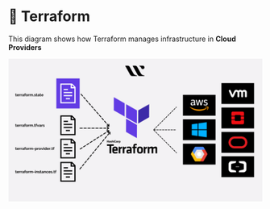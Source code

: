 
# 🧭 Terraform 

This diagram shows how Terraform manages infrastructure in **Cloud Providers**

<img src="https://github.com/Lokesh9192/Terraform_Scripts/blob/main/Terraform.png?raw=true" alt="Terraform Workspace" width="600"/>
